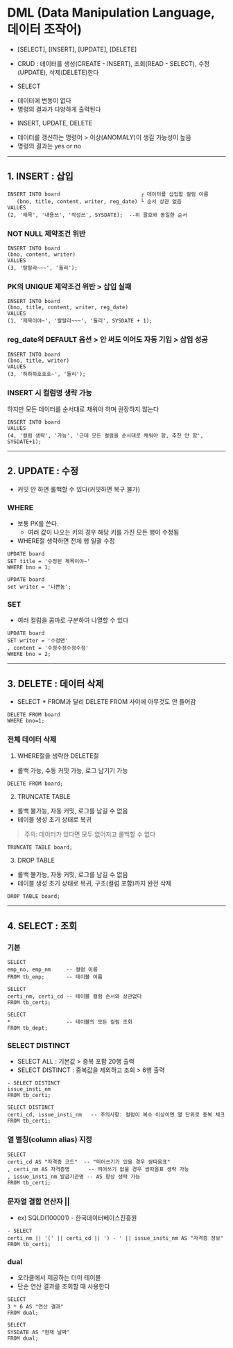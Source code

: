# DML (Data Manipulation Language, 데이터 조작어)
- [SELECT], [INSERT], [UPDATE], [DELETE]
- CRUD : 데이터를 생성(CREATE - INSERT), 조회(READ - SELECT), 수정(UPDATE), 삭제(DELETE)한다

- SELECT
 + 데이터에 변동이 없다
 + 명령의 결과가 다양하게 출력된다
- INSERT, UPDATE, DELETE
 + 데이터를 갱신하는 명령어 > 이상(ANOMALY)이 생길 가능성이 높음
 + 명령의 결과는 yes or no
------------------------------------------------------------------
## 1. INSERT : 삽입
``` 
INSERT INTO board                          ┌ 데이터를 삽입할 컬럼 이름
   (bno, title, content, writer, reg_date) └ 순서 상관 없음
VALUES
(2, '제목', '내용쓰', '작성쓰', SYSDATE);  --위 괄호와 동일한 순서
```
### NOT NULL 제약조건 위반 
``` 
INSERT INTO board
(bno, content, writer)
VALUES
(3, '랄랄라~~~', '둘리');
```
### PK의 UNIQUE 제약조건 위반 > 삽입 실패
```
INSERT INTO board
(bno, title, content, writer, reg_date)
VALUES
(1, '제목이야~', '랄랄라~~~', '둘리', SYSDATE + 1);
```
### reg_date의 DEFAULT 옵션 > 안 써도 이어도 자동 기입 > 삽입 성공
```
INSERT INTO board
(bno, title, writer)
VALUES
(3, '하하하호호호~', '둘리');
```
###  INSERT 시 컬럼명 생략 가능
하지만 모든 데이터를 순서대로 채워야 하며 권장하지 않는다
```
INSERT INTO board
VALUES
(4, '컬럼 생략', '가능', '근데 모든 컬럼을 순서대로 채워야 함, 추천 안 함', SYSDATE+1);
```

------------------------------------------------------------------

## 2. UPDATE : 수정
- 커밋 안 하면 롤백할 수 있다(커밋하면 복구 불가)

### WHERE
- 보통 PK를 쓴다.
  + 여러 값이 나오는 키의 경우 해당 키를 가진 모든 행이 수정됨
- WHERE절 생략하면 전체 행 일괄 수정
```
UPDATE board
SET title = '수정된 제목이야~'
WHERE bno = 1;

UPDATE board
set writer = '나쁜놈';      
```
### SET
- 여러 컬럼을 콤마로 구분하여 나열할 수 있다
```
UPDATE board
SET writer = '수정맨'         
, content = '수정수정수정수정'
WHERE bno = 2;
```

------------------------------------------------------------------

## 3. DELETE : 데이터 삭제
- SELECT * FROM과 달리 DELETE FROM 사이에 아무것도 안 들어감
 ```
DELETE FROM board 
WHERE bno=1;
```

### 전체 데이터 삭제
1. WHERE절을 생략한 DELETE절
- 롤백 가능, 수동 커밋 가능, 로그 남기기 가능
```
DELETE FROM board;
```

2. TRUNCATE TABLE
- 롤백 불가능, 자동 커밋, 로그를 남길 수 없음
- 테이블 생성 초기 상태로 복귀
> 주의: 데이터가 있다면 모두 없어지고 롤백할 수 없다
```
TRUNCATE TABLE board;
```

3. DROP TABLE
- 롤백 불가능, 자동 커밋, 로그를 남길 수 없음
- 테이블 생성 초기 상태로 복귀, 구조(컬럼 포함)까지 완전 삭제
```
DROP TABLE board;
```
------------------------------------------------------------------

## 4. SELECT : 조회
### 기본
```
SELECT
emp_no, emp_nm     -- 컬럼 이름
FROM tb_emp;       -- 테이블 이름

SELECT
certi_nm, certi_cd -- 테이블 컬럼 순서와 상관없다
FROM tb_certi;

SELECT
*                  -- 테이블의 모든 컬럼 조회
FROM tb_dept;
```
### SELECT DISTINCT
- SELECT ALL : 기본값 > 중복 포함 20행 출력
- SELECT DISTINCT : 중복값을 제외하고 조회 > 6행 출력
```
- SELECT DISTINCT
issue_insti_nm  
FROM tb_certi;

SELECT DISTINCT
certi_cd, issue_insti_nm   -- 주의사항: 컬럼이 복수 이상이면 열 단위로 중복 체크
FROM tb_certi;
```

### 열 별칭(column alias) 지정
```
SELECT
certi_cd AS "자격증 코드"  -- "띄어쓰기가 있을 경우 쌍따옴표"
, certi_nm AS 자격증명      -- 띄어쓰기 없을 경우 쌍따옴표 생략 가능
, issue_insti_nm 발급기관명 -- AS 항상 생략 가능
FROM tb_certi;
```

### 문자열 결합 연산자 ||
- ex) SQLD(100001) - 한국데이터베이스진흥원
```
- SELECT
certi_nm || '(' || certi_cd || ') - ' || issue_insti_nm AS "자격증 정보"
FROM tb_certi;
```

### dual
- 오라클에서 제공하는 더미 테이블 
- 단순 연산 결과를 조회할 때 사용한다
```
SELECT
3 * 6 AS "연산 결과"
FROM dual;

SELECT
SYSDATE AS "현재 날짜"
FROM dual;
    
```
